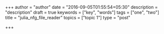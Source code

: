 +++
author = "author"
date = "2016-09-05T01:55:54+05:30"
description = "description"
draft = true
keywords = ["key", "words"]
tags = ["one", "two"]
title = "julia_nfg_file_reader"
topics = ["topic 1"]
type = "post"

+++

